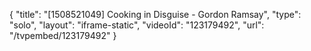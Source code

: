 {
    "title": "[1508521049] Cooking in Disguise - Gordon Ramsay",
    "type": "solo",
    "layout": "iframe-static",
    "videoId": "123179492",
    "url": "\/tvpembed\/123179492"
}